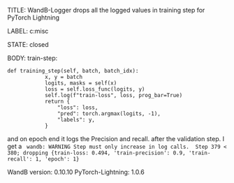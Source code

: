 TITLE:
WandB-Logger drops all the logged values in training step for PyTorch Lightning

LABEL:
c:misc

STATE:
closed

BODY:
train-step:
```
def training_step(self, batch, batch_idx):
            x, y = batch
            logits, masks = self(x)
            loss = self.loss_func(logits, y)
            self.log(f"train-loss", loss, prog_bar=True)
            return {
                "loss": loss,
                "pred": torch.argmax(logits, -1),
                "labels": y,
            }
```
and on epoch end it logs the Precision and recall. 
after the validation step. I get a ` wandb: WARNING Step must only increase in log calls.  Step 379 < 380; dropping {train-loss: 0.494, 'train-precision': 0.9, 'train-recall': 1, 'epoch': 1}`

WandB version: 0.10.10
PyTorch-Lightning: 1.0.6

